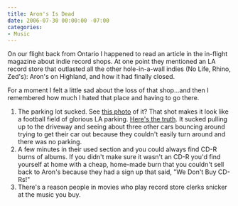 ```yaml
---
title: Aron's Is Dead
date: 2006-07-30 00:00:00 -07:00
categories:
- Music
---
```


<p>On our flight back from Ontario I happened to read an article in the in-flight magazine about indie record shops. At one point they mentioned an LA record store that outlasted all the other hole-in-a-wall indies (No Life, Rhino, Zed's): Aron's on Highland, and how it had finally closed.</p>

<p>For a moment I felt a little sad about the loss of that shop...and then I remembered how much I hated that place and having to go there. </p>

<ol><li>The parking lot sucked. See <a href="http://www.aronsrecords.com/">this photo</a> of it? That shot makes it look like a football field of glorious LA parking. <a href="http://maps.google.com/maps?f=q&amp;hl=en&amp;sll=37.0625,-95.677068&amp;sspn=74.946505,112.324219&amp;q=aron%27s+records&amp;ie=UTF8&amp;ll=34.091769,-118.338198&amp;spn=0.001235,0.001714&amp;t=k&amp;om=1">Here's the truth</a>. It sucked pulling up to the driveway and seeing about three other cars bouncing around trying to get their car out because they couldn't easily turn around and there was no parking.</li>

<li>A few minutes in their used section and you could always find CD-R burns of albums. If you didn't make sure it wasn't an CD-R you'd find yourself at home with a cheap, home-made burn that you couldn't sell back to Aron's because they had a sign up that said, &quot;We Don't Buy CD-Rs!&quot; </li>

<li>There's a reason people in movies who play record store clerks snicker at the music you buy. </li></ol>

